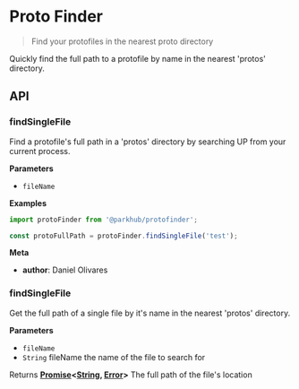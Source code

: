 # Proto Finder

> Find your protofiles in the nearest proto directory

Quickly find the full path to a protofile by name in the nearest 'protos' directory.

## API

<!-- Generated by documentation.js. Update this documentation by updating the source code. -->

### findSingleFile

Find a protofile's full path in a 'protos' directory by searching UP  from your current process.

**Parameters**

-   `fileName`  

**Examples**

```javascript
import protoFinder from '@parkhub/protofinder';

const protoFullPath = protoFinder.findSingleFile('test');
```

**Meta**

-   **author**: Daniel Olivares

### findSingleFile

Get the full path of a single file by it's name in the nearest 'protos' directory.

**Parameters**

-   `fileName`  
-   `String`  fileName the name of the file to search for

Returns **[Promise](https://developer.mozilla.org/en-US/docs/Web/JavaScript/Reference/Global_Objects/Promise)&lt;[String](https://developer.mozilla.org/en-US/docs/Web/JavaScript/Reference/Global_Objects/String), [Error](https://developer.mozilla.org/en-US/docs/Web/JavaScript/Reference/Global_Objects/Error)>** The full path of the file's location
